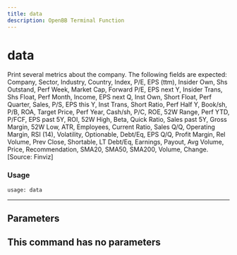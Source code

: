 ```yaml
---
title: data
description: OpenBB Terminal Function
---
```


# data

Print several metrics about the company. The following fields are expected: Company, Sector, Industry, Country, Index, P/E, EPS (ttm), Insider Own, Shs Outstand, Perf Week, Market Cap, Forward P/E, EPS next Y, Insider Trans, Shs Float, Perf Month, Income, EPS next Q, Inst Own, Short Float, Perf Quarter, Sales, P/S, EPS this Y, Inst Trans, Short Ratio, Perf Half Y, Book/sh, P/B, ROA, Target Price, Perf Year, Cash/sh, P/C, ROE, 52W Range, Perf YTD, P/FCF, EPS past 5Y, ROI, 52W High, Beta, Quick Ratio, Sales past 5Y, Gross Margin, 52W Low, ATR, Employees, Current Ratio, Sales Q/Q, Operating Margin, RSI (14), Volatility, Optionable, Debt/Eq, EPS Q/Q, Profit Margin, Rel Volume, Prev Close, Shortable, LT Debt/Eq, Earnings, Payout, Avg Volume, Price, Recommendation, SMA20, SMA50, SMA200, Volume, Change. [Source: Finviz]
### Usage 
```python
usage: data
```
---
## Parameters
This command has no parameters
---
